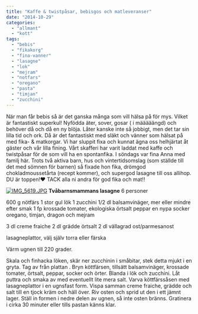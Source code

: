 ```yaml
---
title: "Kaffe & twistpåsar, bebisgos och matleveranser"
date: "2014-10-29"
categories: 
  - "allmant"
  - "kott"
tags: 
  - "bebis"
  - "fikakorg"
  - "fina-vanner"
  - "lasagne"
  - "lok"
  - "mejram"
  - "notfars"
  - "oregano"
  - "pasta"
  - "timjan"
  - "zucchini"
---
```


När man får bebis så är det ganska många som vill hälsa på för mys. Vilket är fantastiskt superkul! Nyfödda äter, sover, gosar ( i määääängd) och behöver då och då en ny blöja. Låter kanske inte så jobbigt, men det tar sin lilla tid och ork. Då är det fantastiskt med släkt och vänner som hälsat på med fika- & matkorgar. Vi har sluppit fixa och kunnat ägna oss helhjärtat åt gäster och vår lilla fining. Vårt skafferi har varit laddat med kaffe och twistpåsar för de som vill ha en spontanfika. I söndags var fina Anna med familj här. Trots två aktiva barn, hus och vintertidsomslag (som ställde till det med sömnen för barnen) så fixade hon fika, drömgod chokladmoussetårta (recept kommer), och supergod lasagne till oss allihop. DU är toppen!❤️ TACK alla ni andra för god fika och mat!!  
  
[![IMG_5619.JPG](/static/img/IMG_5619.jpg)](http://import.local/wp-content/uploads/2014/10/IMG_5619.jpg) **Tvåbarnsmammans lasagne** 6 personer

600 g nötfärs 1 stor gul lök 1 zucchini 1/2 dl balsamvinäger, mer eller mindre efter smak 1 fp krossade tomater, ekologiska örtsalt peppar en nypa socker oregano, timjan, dragon och mejram

3 dl creme fraiche 2 dl grädde örtsalt 2 dl vällagrad ost/parmesanost

lasagneplattor, välj själv torra eller färska

Värm ugnen till 220 grader.

Skala och finhacka löken, skär ner zucchinin i småbitar, stek detta mjukt i en gryta. Tag av från plattan . Bryn köttfärsen, tillsätt balsamvinäger, krossade tomater, örtsalt, peppar, socker och örter. Blanda i lök och zucchini. Låt puttra och smaka av med eventuellt lite mera salt. Varva köttfärssåsen med lasagneplattor i en ugnsfast form. Vispa samman creme fraiche, grädde och salt till en tjock kräm och häll över. Riv osten och sprid ut den i ett jämnt lager. Ställ in formen i nedre delen av ugnen, så inte osten bränns. Gratinera i cirka 30 minuter eller tills pastan känns klar.
